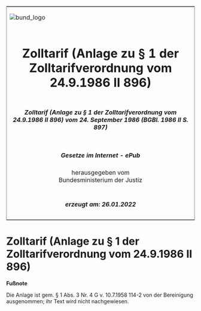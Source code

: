 <span id="DECKBLATT.html"></span>

<table border="0" frame="border" width="100%">

<tr valign="top">

<td align="left">

![bund\_logo](BfJ_2021_Web_de_de.gif)

</td>

<td align="right">

 

</td>

</tr>

<tr align="center" valign="middle">

<td colspan="2">

# Zolltarif (Anlage zu § 1 der Zolltarifverordnung vom 24.9.1986 II 896)

</td>

</tr>

<tr align="center" valign="middle">

<td colspan="2">

##### Zolltarif (Anlage zu § 1 der Zolltarifverordnung vom 24.9.1986 II 896) vom 24. September 1986 (BGBl. 1986 II S. 897)

</td>

</tr>

<tr align="center" valign="middle">

<td colspan="2">

  
  

##### Gesetze im Internet - ePub  
  
herausgegeben vom  
Bundesministerium der Justiz

</td>

</tr>

<tr align="center" valign="bottom">

<td colspan="2">

  
  

##### erzeugt am: 26.01.2022

</td>

</tr>

</table>

<span id="BJNR208970986.html"></span>

# Zolltarif (Anlage zu § 1 der Zolltarifverordnung vom 24.9.1986 II 896)

<div>

  
**Fußnote**

<div class="jnhtml">

<div>

<div class="jurAbsatz">

Die Anlage ist gem. § 1 Abs. 3 Nr. 4 G v. 10.7.1958 114-2 von der
Bereinigung ausgenommen; ihr Text wird nicht nachgewiesen.

</div>

</div>

</div>

</div>
